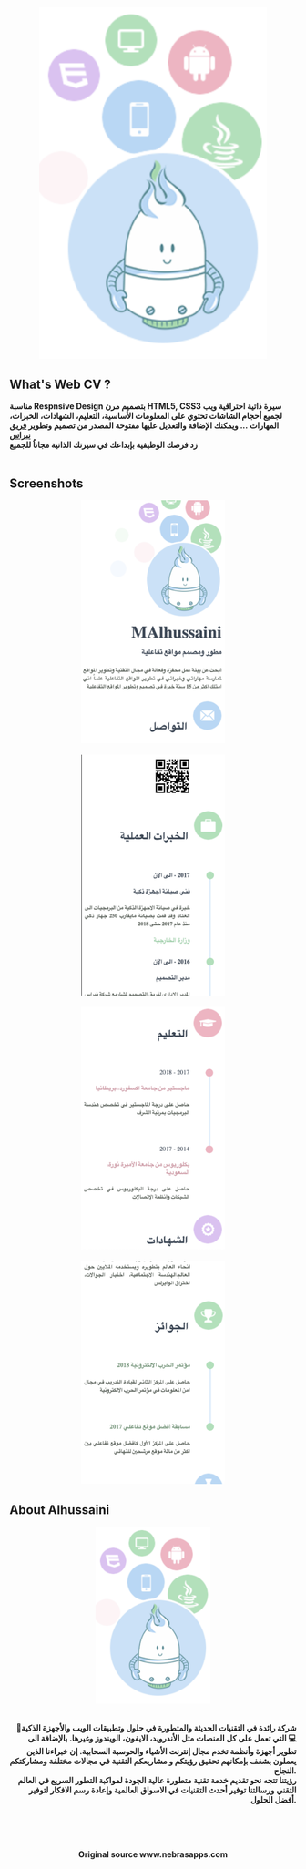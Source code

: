 <p align="center">
    <img width="400" height="auto" src="Public/images/Logo.png" alt="Alhussaini Logo" /> 
</p>

## What's Web CV ?
<b>
   ‫
   ‫سيرة ذاتية احترافية ويب HTML5, CSS3 بتصميم مرن Respnsive Design مناسبة لجميع أحجام الشاشات تحتوي على المعلومات الأساسية، التعليم، الشهادات، الخبرات، المهارات ... ويمكنك الإضافة والتعديل عليها مفتوحة المصدر من تصميم وتطوير <a href="https://nebrasapps.com">فريق نبراس </a>
   <br>
  زد فرصك الوظيفية بإبداعك في سيرتك الذاتية مجاناُ للجميع
</b></br></br>

## Screenshots 

<b>
<p align="center">
    <img width=50% height=50% src="Public/images/1.png" alt="Web CV Screenshot" /> 
   <br><br>
    <img width=50% height=50% src="Public/images/2.png" alt="Web CV Screenshot" /> 
   <br><br>
    <img width=50% height=50% src="Public/images/3.png" alt="Web CV Screenshot" /> 
   <br><br>
    <img width=50% height=50% src="Public/images/4.png" alt="Web CV Screenshot" />

</p>

## About Alhussaini 

<p align="center">
  <b></b>
<img width=40% height=40% src="Public/images/Logo.png" />
</br></br>
</p>
<p align="right">
<b>
شركة رائدة في التقنيات الحديثة والمتطورة في حلول وتطبيقات الويب والأجهزة الذكية📱💻 التي تعمل على كل المنصات مثل الأندرويد، الايفون، الويندوز وغيرها. بالإضافة الى تطوير أجهزة وأنظمة تخدم مجال إنترنت الأشياء والحوسبة السحابية. إن خبراءنا الذين يعملون بشغف بإمكانهم تحقيق رؤيتكم و مشاريعكم التقنية في مجالات مختلفة ومشاركتكم النجاح.</br>
رؤيتنا تتجه نحو تقديم خدمة تقنية متطورة عالية الجودة لمواكبة التطور السريع في العالم التقني ورسالتنا توفير أحدث التقنيات في الاسواق العالمية وإعادة رسم الافكار لتوفير أفضل الحلول.
</b>
</p>
</br></br></br>

<p align="center">   
Original source www.nebrasapps.com
</p>
